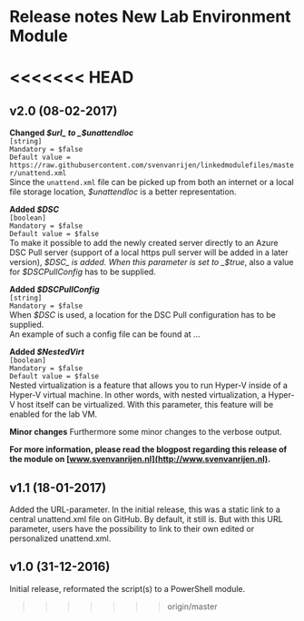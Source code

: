 # Release notes New Lab Environment Module

<<<<<<< HEAD
=======
## v2.0 (08-02-2017)
**Changed _$url_ to _$unattendloc_**  
`[string]`  
`Mandatory = $false`  
`Default value = https://raw.githubusercontent.com/svenvanrijen/linkedmodulefiles/master/unattend.xml`  
Since the `unattend.xml` file can be picked up from both an internet or a local file storage location, _$unattendloc_ is a better representation.

**Added _$DSC_**   
`[boolean]`  
`Mandatory = $false`  
`Default value = $false`  
To make it possible to add the newly created server directly to an Azure DSC Pull server (support of a local https pull server will be added in a later version), _$DSC_ is added. When this parameter is set to _$true_, also a value for _$DSCPullConfig_ has to be supplied.

**Added _$DSCPullConfig_**   
`[string]`  
`Mandatory = $false`  
When _$DSC_ is used, a location for the DSC Pull configuration has to be supplied.  
An example of such a config file can be found at ... 

**Added _$NestedVirt_**   
`[boolean]`  
`Mandatory = $false`  
`Default value = $false`  
Nested virtualization is a feature that allows you to run Hyper-V inside of a Hyper-V virtual machine. In other words, with nested virtualization, a Hyper-V host itself can be virtualized. With this parameter, this feature will be enabled for the lab VM.

**Minor changes**
Furthermore some minor changes to the verbose output.

**For more information, please read the blogpost regarding this release of the module on [www.svenvanrijen.nl](http://www.svenvanrijen.nl).**

## v1.1 (18-01-2017)
Added the URL-parameter. In the initial release, this was a static link to a central unattend.xml file on GitHub. By default, it still is. But with this URL parameter, users have the possibility to link to their own edited or personalized unattend.xml.

## v1.0 (31-12-2016)
Initial release, reformated the script(s) to a PowerShell module.
>>>>>>> origin/master
